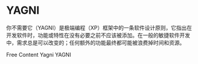 # YAGNI

你不需要它（YAGNI）是极端编程（XP）框架中的一条软件设计原则，它指出在开发软件时，功能或特性在没有必要之前不应该被添加。在一般的敏捷软件开发中，需求总是可以改变的；任何额外的功能最终都可能被浪费掉时间和资源。

<ResourceGroupTitle>Free Content</ResourceGroupTitle>
<BadgeLink colorScheme='yellow' badgeText='Read' href='https://martinfowler.com/bliki/Yagni.html'>Yagni</BadgeLink>
<BadgeLink colorScheme='yellow' badgeText='Read' href='https://deviq.com/principles/yagni'>YAGNI</BadgeLink>
